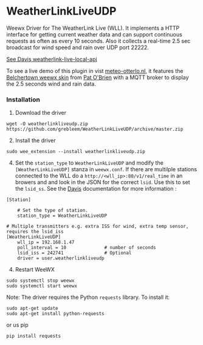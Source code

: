 # WeatherLinkLiveUDP
Weewx Driver for The WeatherLink Live (WLL). It implements a HTTP interface for getting current weather data and can support continuous requests as often as every 10 seconds.
Also it collects a real-time 2.5 sec broadcast for wind speed and rain over UDP port 22222.

[See Davis weatherlink-live-local-api](https://weatherlink.github.io/weatherlink-live-local-api/)

To see a live demo of this plugin in vist [meteo-otterlo.nl](https://meteo-otterlo.nl), it features the [Belchertown weewx skin](https://github.com/poblabs/weewx-belchertown#belchertown-weewx-skin) from [Pat O'Brien](https://github.com/poblabs) with a MQTT broker to display the 2.5 seconds wind and rain data.

### Installation

1) Download the driver

```
wget -O weatherlinkliveudp.zip https://github.com/grebleem/WeatherLinkLiveUDP/archive/master.zip
```

2) Install the driver

```
sudo wee_extension --install weatherlinkliveudp.zip
``` 

4) Set the `station_type` to `WeatherLinkLiveUDP` and modify the `[WeatherLinkLiveUDP]` stanza in `weewx.conf`. If there are multilple stations connected to the WLL do a `http://<wll_ip>:80/v1/real_time` in an browers and and look in the JSON for the correct `lsid`. Use this to set the `lsid_ss`. See the [Davis](https://weatherlink.github.io/weatherlink-live-local-api/) documentation for more information :
```
[Station]

    # Set the type of station.
    station_type = WeatherLinkLiveUDP
```
```
# Multiple transmitters e.g. extra ISS for wind, extra temp sensor, requires the lsid_iss
[WeatherLinkLiveUDP]
    wll_ip = 192.168.1.47
    poll_interval = 10              # number of seconds
    lsid_iss = 242741               # Optional
    driver = user.weatherlinkliveudp
```

4) Restart WeeWX

```
sudo systemctl stop weewx
sudo systemctl start weewx
```

Note: The driver requires the Python `requests` library. To install it:

```
sudo apt-get update 
sudo apt-get install python-requests
```
or us pip
```
pip install requests
```
